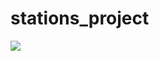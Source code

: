 # stations_project
<img src = 'https://search.pstatic.net/common/?src=http%3A%2F%2Fblogfiles.naver.net%2FMjAyMzAxMjZfMjI3%2FMDAxNjc0NzM0Mzk3MzI5.z878LixSq0ob_0IcSlTkbTmLT42CaYDOMP9NVOOppsUg.GLpxtBM0MrcLwGX0MGgHlMR71NnLNqZD2_wd2hF0rJgg.JPEG.sezestory%2F1674734385544.jpg&type=a340'>
